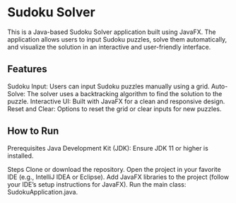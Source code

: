 # Sudoku Solver
This is a Java-based Sudoku Solver application built using JavaFX. The application allows users to input Sudoku puzzles, solve them automatically, and visualize the solution in an interactive and user-friendly interface.

## Features
Sudoku Input: Users can input Sudoku puzzles manually using a grid.
Auto-Solve: The solver uses a backtracking algorithm to find the solution to the puzzle.
Interactive UI: Built with JavaFX for a clean and responsive design.
Reset and Clear: Options to reset the grid or clear inputs for new puzzles.

## How to Run
Prerequisites
Java Development Kit (JDK): Ensure JDK 11 or higher is installed.


Steps
Clone or download the repository.
Open the project in your favorite IDE (e.g., IntelliJ IDEA or Eclipse).
Add JavaFX libraries to the project (follow your IDE’s setup instructions for JavaFX).
Run the main class: SudokuApplication.java.

